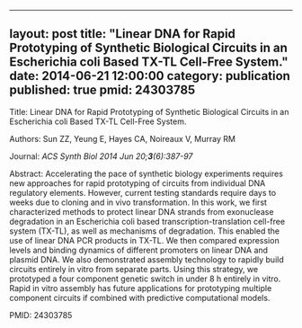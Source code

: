 
---
layout: post
title:  "Linear DNA for Rapid Prototyping of Synthetic Biological Circuits in an Escherichia coli Based TX-TL Cell-Free System."
date:   2014-06-21 12:00:00
category:  publication
published: true
pmid: 24303785
---

Title: Linear DNA for Rapid Prototyping of Synthetic Biological Circuits in an Escherichia coli Based TX-TL Cell-Free System.

Authors: Sun ZZ, Yeung E, Hayes CA, Noireaux V, Murray RM

Journal: *ACS Synth Biol 2014 Jun 20;**3**(6):387-97*

Abstract: Accelerating the pace of synthetic biology experiments requires new approaches for rapid prototyping of circuits from individual DNA regulatory elements. However, current testing standards require days to weeks due to cloning and in vivo transformation. In this work, we first characterized methods to protect linear DNA strands from exonuclease degradation in an Escherichia coli based transcription-translation cell-free system (TX-TL), as well as mechanisms of degradation. This enabled the use of linear DNA PCR products in TX-TL. We then compared expression levels and binding dynamics of different promoters on linear DNA and plasmid DNA. We also demonstrated assembly technology to rapidly build circuits entirely in vitro from separate parts. Using this strategy, we prototyped a four component genetic switch in under 8 h entirely in vitro. Rapid in vitro assembly has future applications for prototyping multiple component circuits if combined with predictive computational models.

PMID: 24303785


